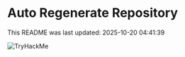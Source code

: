 # Auto Regenerate Repository

This README was last updated: 2025-10-20 04:41:39

 ![TryHackMe](https://tryhackme.com/badge/533634)